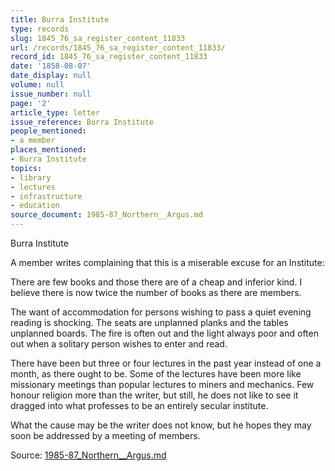 ```yaml
---
title: Burra Institute
type: records
slug: 1845_76_sa_register_content_11833
url: /records/1845_76_sa_register_content_11833/
record_id: 1845_76_sa_register_content_11833
date: '1858-08-07'
date_display: null
volume: null
issue_number: null
page: '2'
article_type: letter
issue_reference: Burra Institute
people_mentioned:
- a member
places_mentioned:
- Burra Institute
topics:
- library
- lectures
- infrastructure
- education
source_document: 1985-87_Northern__Argus.md
---
```


Burra Institute

A member writes complaining that this is a miserable excuse for an Institute:

There are few books and those there are of a cheap and inferior kind.  I believe there is now twice the number of books as there are members.

The want of accommodation for persons wishing to pass a quiet evening reading is shocking.  The seats are unplanned planks and the tables unplanned boards.  The fire is often out and the light always poor and often out when a solitary person wishes to enter and read.

There have been but three or four lectures in the past year instead of one a month, as there ought to be.  Some of the lectures have been more like missionary meetings than popular lectures to miners and mechanics.  Few honour religion more than the writer, but still, he does not like to see it dragged into what professes to be an entirely secular institute.

What the cause may be the writer does not know, but he hopes they may soon be addressed by a meeting of members.

Source: [1985-87_Northern__Argus.md](/downloads/markdown/1985-87_Northern__Argus.md)
